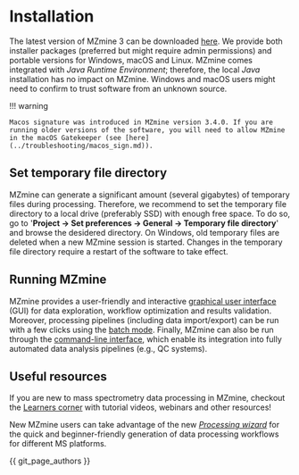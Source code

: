 # Installation

The latest version of MZmine 3 can be downloaded [here](https://github.com/mzmine/mzmine3/releases/latest). We provide both installer packages (preferred but might require admin permissions) and portable versions for Windows, macOS and Linux. MZmine comes integrated with _Java Runtime Environment_; therefore, the local _Java_ installation has no impact on MZmine. Windows and macOS users might need to confirm to trust software from an unknown source.

!!! warning

    Macos signature was introduced in MZmine version 3.4.0. If you are running older versions of the software, you will need to allow MZmine in the macOS Gatekeeper (see [here](../troubleshooting/macos_sign.md)).

## Set temporary file directory

MZmine can generate a significant amount (several gigabytes) of temporary files during processing. Therefore, we recommend to set the temporary file directory to a local drive (preferably SSD) with enough free space. To do so, go to '**Project → Set preferences → General → Temporary file directory**' and browse the desidered directory. On Windows, old temporary files are deleted when a new MZmine session is started. Changes in the temporary file directory require a restart of the software to take effect.

## Running MZmine

MZmine provides a user-friendly and interactive [graphical user interface](main_window_overview.md) (GUI) for data exploration, workflow optimization and results validation. Moreover, processing pipelines (including data import/export) can be run with a few clicks using the [batch mode](batch_processing.md). Finally, MZmine can also be run through the [command-line interface](./batch_processing.md#batch-mode-cli), which enable its integration into fully automated data analysis pipelines (e.g., QC systems).

## Useful resources

If you are new to mass spectrometry data processing in MZmine, checkout the [Learners corner](../learners_corner/index.md) with tutorial videos, webinars and other resources!

New MZmine users can take advantage of the new [_Processing wizard_](processing_wizard.md) for the quick and beginner-friendly generation of data processing workflows for different MS platforms.

{{ git_page_authors }}
